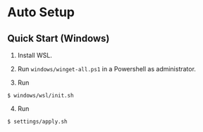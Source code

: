 # Auto Setup

## Quick Start (Windows)

1. Install WSL.
2. Run `windows/winget-all.ps1` in a Powershell as administrator.

3. Run

```
$ windows/wsl/init.sh
```

4. Run

```
$ settings/apply.sh
```

